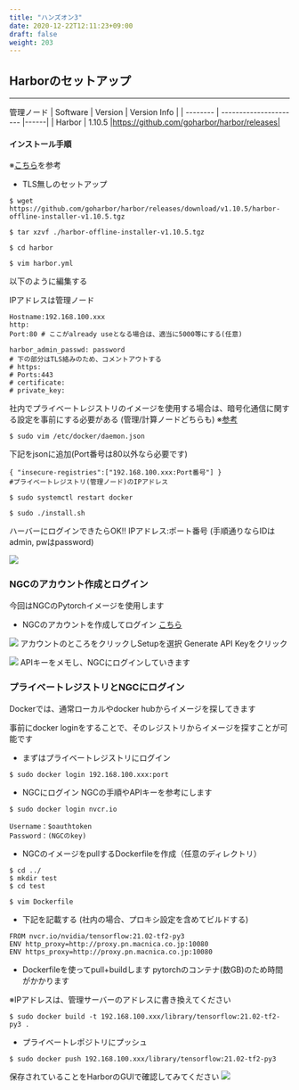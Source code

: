 ```yaml
---
title: "ハンズオン3"
date: 2020-12-22T12:11:23+09:00
draft: false
weight: 203
---
```




## Harborのセットアップ
***
管理ノード
| Software | Version | Version Info | 
| -------- | ---------------------- |------|
| Harbor | 1.10.5 |https://github.com/goharbor/harbor/releases|

#### インストール手順
※[こちら](https://goharbor.io/docs/1.10/install-config/)を参考

* TLS無しのセットアップ
```
$ wget https://github.com/goharbor/harbor/releases/download/v1.10.5/harbor-offline-installer-v1.10.5.tgz
```
```
$ tar xzvf ./harbor-offline-installer-v1.10.5.tgz
```
```
$ cd harbor
```
```
$ vim harbor.yml
```
以下のように編集する

IPアドレスは管理ノード
```
Hostname:192.168.100.xxx
http:
Port:80 # ここがalready useとなる場合は、適当に5000等にする(任意)

harbor_admin_passwd: password
# 下の部分はTLS絡みのため、コメントアウトする
# https:
# Ports:443
# certificate:
# private_key:
```
社内でプライベートレジストリのイメージを使用する場合は、暗号化通信に関する設定を事前にする必要がある 
(管理/計算ノードどちらも)
※[参考](https://www.itmedia.co.jp/enterprise/articles/1708/25/news014_2.html)

```
$ sudo vim /etc/docker/daemon.json
```
下記をjsonに追加(Port番号は80以外なら必要です)

```
{ "insecure-registries":["192.168.100.xxx:Port番号"] }
#プライベートレジストリ(管理ノード)のIPアドレス
```
```
$ sudo systemctl restart docker
```

```
$ sudo ./install.sh
```
ハーバーにログインできたらOK!!
IPアドレス:ポート番号
(手順通りならIDはadmin, pwはpassword)

![](/images/harborlogin.PNG?height=400px)


### NGCのアカウント作成とログイン
今回はNGCのPytorchイメージを使用します
* NGCのアカウントを作成してログイン
[こちら](https://ngc.nvidia.com/signin)

![](/images/ngc.PNG?height=500px)
アカウントのところをクリックしSetupを選択
Generate API Keyをクリック

![](/images/ngc_apikey.PNG?height=500px)
APIキーをメモし、NGCにログインしていきます

### プライベートレジストリとNGCにログイン
Dockerでは、通常ローカルやdocker hubからイメージを探してきます

事前にdocker loginをすることで、そのレジストリからイメージを探すことが可能です

* まずはプライベートレジストリにログイン
```
$ sudo docker login 192.168.100.xxx:port
```
* NGCにログイン
NGCの手順やAPIキーを参考にします
```
$ sudo docker login nvcr.io
```
```
Username：$oauthtoken 
Password：(NGCのkey)
```

* NGCのイメージをpullするDockerfileを作成（任意のディレクトリ）
```
$ cd ../
$ mkdir test
$ cd test
```
```
$ vim Dockerfile
```
* 下記を記載する (社内の場合、プロキシ設定を含めてビルドする)
```
FROM nvcr.io/nvidia/tensorflow:21.02-tf2-py3
ENV http_proxy=http://proxy.pn.macnica.co.jp:10080
ENV https_proxy=http://proxy.pn.macnica.co.jp:10080
```
* Dockerfileを使ってpull+buildします
pytorchのコンテナ(数GB)のため時間がかかります

※IPアドレスは、管理サーバーのアドレスに書き換えてください
```
$ sudo docker build -t 192.168.100.xxx/library/tensorflow:21.02-tf2-py3 .
```
* プライベートレポジトリにプッシュ
```
$ sudo docker push 192.168.100.xxx/library/tensorflow:21.02-tf2-py3
```

保存されていることをHarborのGUIで確認してみてください
![](/images/harbor_confirm.PNG?height=500px)




